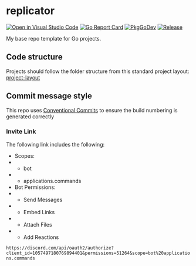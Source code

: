 # replicator

[![Open in Visual Studio Code](https://img.shields.io/static/v1?logo=visualstudiocode&label=&message=Open%20in%20Visual%20Studio%20Code&labelColor=2c2c32&color=007acc&logoColor=007acc)](https://open.vscode.dev/danstis/replicator)
[![Go Report Card](https://goreportcard.com/badge/github.com/danstis/replicator?style=flat-square)](https://goreportcard.com/report/github.com/danstis/replicator)
[![PkgGoDev](https://pkg.go.dev/badge/github.com/danstis/replicator)](https://pkg.go.dev/github.com/danstis/replicator)
[![Release](https://img.shields.io/github/release/danstis/replicator.svg?style=flat-square)](https://github.com/danstis/replicator/releases/latest)

My base repo template for Go projects.

## Code structure

Projects should follow the folder structure from this standard project layout: [project-layout](https://github.com/golang-standards/project-layout)

## Commit message style

This repo uses [Conventional Commits](https://www.conventionalcommits.org/) to ensure the build numbering is generated correctly

### Invite Link

The following link includes the following:

- Scopes:
- - bot
- - applications.commands
- Bot Permissions:
- - Send Messages
- - Embed Links
- - Attach Files
- - Add Reactions

`https://discord.com/api/oauth2/authorize?client_id=1057497180769894401&permissions=51264&scope=bot%20applications.commands`
